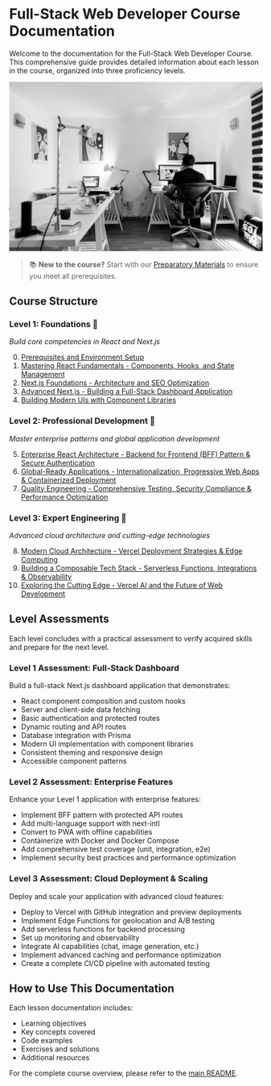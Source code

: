 # Full-Stack Web Developer Course Documentation

Welcome to the documentation for the Full-Stack Web Developer Course. This comprehensive guide provides detailed information about each lesson in the course, organized into three proficiency levels.

![Modern office workspace representing your learning environment](../images/office-932926_1920.jpg)

> 📚 **New to the course?** Start with our [Preparatory Materials](./lesson-0-elementary.md) to ensure you meet all prerequisites.

## Course Structure

### Level 1: Foundations 🌱

_Build core competencies in React and Next.js_

0. [Prerequisites and Environment Setup](./lesson-0-elementary.md)
1. [Mastering React Fundamentals - Components, Hooks, and State Management](./lesson-1-react-fundamentals.md)
2. [Next.js Foundations - Architecture and SEO Optimization](./lesson-2-nextjs-basics.md)
3. [Advanced Next.js - Building a Full-Stack Dashboard Application](./lesson-3-nextjs-full.md)
4. [Building Modern UIs with Component Libraries](./lesson-4-ui-libraries.md)

### Level 2: Professional Development 🚀

_Master enterprise patterns and global application development_

5. [Enterprise React Architecture - Backend for Frontend (BFF) Pattern & Secure Authentication](./lesson-5-enterprise-react-1.md)
6. [Global-Ready Applications - Internationalization, Progressive Web Apps & Containerized Deployment](./lesson-6-enterprise-react-2.md)
7. [Quality Engineering - Comprehensive Testing, Security Compliance & Performance Optimization](./lesson-7-qa-testing.md)

### Level 3: Expert Engineering 🎯

_Advanced cloud architecture and cutting-edge technologies_

8. [Modern Cloud Architecture - Vercel Deployment Strategies & Edge Computing](./lesson-8-vercel-1.md)
9. [Building a Composable Tech Stack - Serverless Functions, Integrations & Observability](./lesson-9-vercel-2.md)
10. [Exploring the Cutting Edge - Vercel AI and the Future of Web Development](./lesson-10-bonus-v0.md)

## Level Assessments

Each level concludes with a practical assessment to verify acquired skills and prepare for the next level.

### Level 1 Assessment: Full-Stack Dashboard

Build a full-stack Next.js dashboard application that demonstrates:

- React component composition and custom hooks
- Server and client-side data fetching
- Basic authentication and protected routes
- Dynamic routing and API routes
- Database integration with Prisma
- Modern UI implementation with component libraries
- Consistent theming and responsive design
- Accessible component patterns

### Level 2 Assessment: Enterprise Features

Enhance your Level 1 application with enterprise features:

- Implement BFF pattern with protected API routes
- Add multi-language support with next-intl
- Convert to PWA with offline capabilities
- Containerize with Docker and Docker Compose
- Add comprehensive test coverage (unit, integration, e2e)
- Implement security best practices and performance optimization

### Level 3 Assessment: Cloud Deployment & Scaling

Deploy and scale your application with advanced cloud features:

- Deploy to Vercel with GitHub integration and preview deployments
- Implement Edge Functions for geolocation and A/B testing
- Add serverless functions for backend processing
- Set up monitoring and observability
- Integrate AI capabilities (chat, image generation, etc.)
- Implement advanced caching and performance optimization
- Create a complete CI/CD pipeline with automated testing

## How to Use This Documentation

Each lesson documentation includes:

- Learning objectives
- Key concepts covered
- Code examples
- Exercises and solutions
- Additional resources

For the complete course overview, please refer to the [main README](../README.md).
